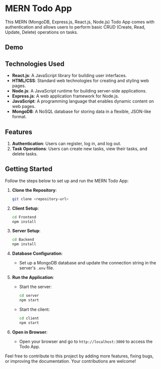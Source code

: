 # MERN Todo App

This MERN (MongoDB, Express.js, React.js, Node.js) Todo App comes with authentication and allows users to perform basic CRUD (Create, Read, Update, Delete) operations on tasks.

## Demo


## Technologies Used

- **React.js**: A JavaScript library for building user interfaces.
- **HTML/CSS**: Standard web technologies for creating and styling web pages.
- **Node.js**: A JavaScript runtime for building server-side applications.
- **Express.js**: A web application framework for Node.js.
- **JavaScript**: A programming language that enables dynamic content on web pages.
- **MongoDB**: A NoSQL database for storing data in a flexible, JSON-like format.

## Features

1. **Authentication**: Users can register, log in, and log out.
2. **Task Operations**: Users can create new tasks, view their tasks, and delete tasks.

## Getting Started

Follow the steps below to set up and run the MERN Todo App:

1. **Clone the Repository**:
   ```bash
   git clone <repository-url>
   ```

2. **Client Setup**:
   ```bash
   cd Frontend
   npm install
   ```

3. **Server Setup**:
   ```bash
   cd Backend
   npm install
   ```

4. **Database Configuration**:
   - Set up a MongoDB database and update the connection string in the server's `.env` file.

5. **Run the Application**:
   - Start the server:
     ```bash
     cd server
     npm start
     ```
   - Start the client:
     ```bash
     cd client
     npm start
     ```

6. **Open in Browser**:
   - Open your browser and go to `http://localhost:3000` to access the Todo App.



Feel free to contribute to this project by adding more features, fixing bugs, or improving the documentation. Your contributions are welcome!